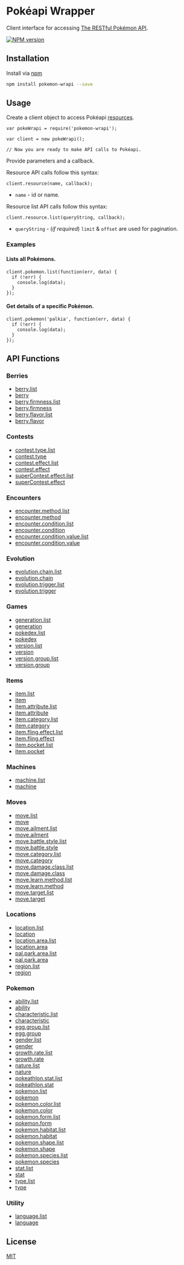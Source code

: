 # Pokéapi Wrapper

Client interface for accessing [The RESTful Pokémon API](http://pokeapi.co/).

[![NPM version](https://img.shields.io/npm/v/pokemon-wrapi.svg?style=flat)](https://www.npmjs.org/package/pokemon-wrapi)


## Installation

Install via [npm](https://www.npmjs.org/package/pokemon-wrapi)

```bash
npm install pokemon-wrapi --save
```

## Usage

Create a client object to access Pokéapi [resources](http://pokeapi.co/docsv2/#resource-lists).

```JS
var pokeWrapi = require('pokemon-wrapi');

var client = new pokeWrapi();

// Now you are ready to make API calls to Pokéapi.
```

Provide parameters and a callback. 

Resource API calls follow this syntax:

`client.resource(name, callback);`

* `name` - id or name.

Resource list API calls follow this syntax:

`client.resource.list(queryString, callback);`

* `queryString` - (*if required*) `limit` & `offset` are used for pagination.

### Examples

#### Lists all Pokémons.
```JS
client.pokemon.list(function(err, data) {
  if (!err) {
    console.log(data);
  } 
});
```
#### Get details of a specific Pokémon.
```JS
client.pokemon('palkia', function(err, data) {
  if (!err) {
    console.log(data);
  } 
});
```

## API Functions

### Berries
* [berry.list](http://pokeapi.co/docsv2/#berries)
* [berry](http://pokeapi.co/docsv2/#berries)
* [berry.firmness.list](http://pokeapi.co/docsv2/#berry-firmnesses)
* [berry.firmness](http://pokeapi.co/docsv2/#berry-firmnesses)
* [berry.flavor.list](http://pokeapi.co/docsv2/#berry-flavors)
* [berry.flavor](http://pokeapi.co/docsv2/#berry-flavors)

### Contests
* [contest.type.list](http://pokeapi.co/docsv2/#contest-types)
* [contest.type](http://pokeapi.co/docsv2/#contest-types)
* [contest.effect.list](http://pokeapi.co/docsv2/#contest-effects)
* [contest.effect](http://pokeapi.co/docsv2/#contest-effects)
* [superContest.effect.list](http://pokeapi.co/docsv2/#super-contest-effects)
* [superContest.effect](http://pokeapi.co/docsv2/#super-contest-effects)

### Encounters
* [encounter.method.list](http://pokeapi.co/docsv2/#encounter-methods)
* [encounter.method](http://pokeapi.co/docsv2/#encounter-methods)
* [encounter.condition.list](http://pokeapi.co/docsv2/#encounter-conditions)
* [encounter.condition](http://pokeapi.co/docsv2/#encounter-conditions)
* [encounter.condition.value.list](http://pokeapi.co/docsv2/#encounter-condition-values)
* [encounter.condition.value](http://pokeapi.co/docsv2/#encounter-condition-values)

### Evolution
* [evolution.chain.list](http://pokeapi.co/docsv2/#evolution-chains)
* [evolution.chain](http://pokeapi.co/docsv2/#evolution-chains)
* [evolution.trigger.list](http://pokeapi.co/docsv2/#evolution-triggers)
* [evolution.trigger](http://pokeapi.co/docsv2/#evolution-triggers)

### Games
* [generation.list](http://pokeapi.co/docsv2/#generations)
* [generation](http://pokeapi.co/docsv2/#generations)
* [pokedex.list](http://pokeapi.co/docsv2/#pokedexes)
* [pokedex](http://pokeapi.co/docsv2/#pokedexes)
* [version.list](http://pokeapi.co/docsv2/#versions)
* [version](http://pokeapi.co/docsv2/#versions)
* [version.group.list](http://pokeapi.co/docsv2/#version-groups)
* [version.group](http://pokeapi.co/docsv2/#version-groups)

### Items
* [item.list](http://pokeapi.co/docsv2/#items)
* [item](http://pokeapi.co/docsv2/#items)
* [item.attribute.list](http://pokeapi.co/docsv2/#item-attributes)
* [item.attribute](http://pokeapi.co/docsv2/#item-attributes)
* [item.category.list](http://pokeapi.co/docsv2/#item-categories)
* [item.category](http://pokeapi.co/docsv2/#item-categories)
* [item.fling.effect.list](http://pokeapi.co/docsv2/#item-fling-effects)
* [item.fling.effect](http://pokeapi.co/docsv2/#item-fling-effects)
* [item.pocket.list](http://pokeapi.co/docsv2/#item-pockets)
* [item.pocket](http://pokeapi.co/docsv2/#item-pockets)

### Machines
* [machine.list](http://pokeapi.co/docsv2/#machines)
* [machine](http://pokeapi.co/docsv2/#machines)

### Moves
* [move.list](http://pokeapi.co/docsv2/#moves)
* [move](http://pokeapi.co/docsv2/#moves)
* [move.ailment.list](http://pokeapi.co/docsv2/#move-ailments)
* [move.ailment](http://pokeapi.co/docsv2/#move-ailments)
* [move.battle.style.list](http://pokeapi.co/docsv2/#move-battle-styles)
* [move.battle.style](http://pokeapi.co/docsv2/#move-battle-styles)
* [move.category.list](http://pokeapi.co/docsv2/#move-categories)
* [move.category](http://pokeapi.co/docsv2/#move-categories)
* [move.damage.class.list](http://pokeapi.co/docsv2/#move-damage-classes)
* [move.damage.class](http://pokeapi.co/docsv2/#move-damage-classes)
* [move.learn.method.list](http://pokeapi.co/docsv2/#move-learn-methods)
* [move.learn.method](http://pokeapi.co/docsv2/#move-learn-methods)
* [move.target.list](http://pokeapi.co/docsv2/#move-targets)
* [move.target](http://pokeapi.co/docsv2/#move-targets)

### Locations
* [location.list](http://pokeapi.co/docsv2/#locations)
* [location](http://pokeapi.co/docsv2/#locations)
* [location.area.list](http://pokeapi.co/docsv2/#location-areas)
* [location.area](http://pokeapi.co/docsv2/#location-areas)
* [pal.park.area.list](http://pokeapi.co/docsv2/#pal-park-areas)
* [pal.park.area](http://pokeapi.co/docsv2/#pal-park-areas)
* [region.list](http://pokeapi.co/docsv2/#regions)
* [region](http://pokeapi.co/docsv2/#regions)

### Pokemon
* [ability.list](http://pokeapi.co/docsv2/#abilities)
* [ability](http://pokeapi.co/docsv2/#abilities)
* [characteristic.list](http://pokeapi.co/docsv2/#characteristics)
* [characteristic](http://pokeapi.co/docsv2/#characteristics)
* [egg.group.list](http://pokeapi.co/docsv2/#egg-groups)
* [egg.group](http://pokeapi.co/docsv2/#egg-groups)
* [gender.list](http://pokeapi.co/docsv2/#genders)
* [gender](http://pokeapi.co/docsv2/#genders)
* [growth.rate.list](http://pokeapi.co/docsv2/#growth-rates)
* [growth.rate](http://pokeapi.co/docsv2/#growth-rates)
* [nature.list](http://pokeapi.co/docsv2/#natures)
* [nature](http://pokeapi.co/docsv2/#natures)
* [pokeathlon.stat.list](http://pokeapi.co/docsv2/#pokeathlon-stats)
* [pokeathlon.stat](http://pokeapi.co/docsv2/#pokeathlon-stats)
* [pokemon.list](http://pokeapi.co/docsv2/#pokemon)
* [pokemon](http://pokeapi.co/docsv2/#pokemon)
* [pokemon.color.list](http://pokeapi.co/docsv2/#pokemon-colors)
* [pokemon.color](http://pokeapi.co/docsv2/#pokemon-colors)
* [pokemon.form.list](http://pokeapi.co/docsv2/#pokemon-forms)
* [pokemon.form](http://pokeapi.co/docsv2/#pokemon-forms)
* [pokemon.habitat.list](http://pokeapi.co/docsv2/#pokemon-habitats)
* [pokemon.habitat](http://pokeapi.co/docsv2/#pokemon-habitats)
* [pokemon.shape.list](http://pokeapi.co/docsv2/#pokemon-shapes)
* [pokemon.shape](http://pokeapi.co/docsv2/#pokemon-shapes)
* [pokemon.species.list](http://pokeapi.co/docsv2/#pokemon-species)
* [pokemon.species](http://pokeapi.co/docsv2/#pokemon-species)
* [stat.list](http://pokeapi.co/docsv2/#stats)
* [stat](http://pokeapi.co/docsv2/#stats)
* [type.list](http://pokeapi.co/docsv2/#types)
* [type](http://pokeapi.co/docsv2/#types)

### Utility
* [language.list](http://pokeapi.co/docsv2/#languages)
* [language](http://pokeapi.co/docsv2/#languages)

## License

  [MIT](LICENSE)
